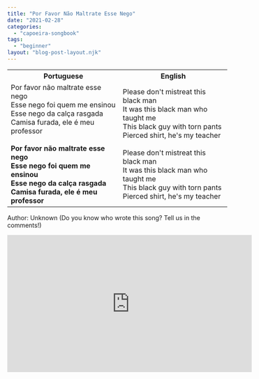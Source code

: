 ```yaml
---
title: "Por Favor Não Maltrate Esse Nego"
date: "2021-02-28"
categories: 
  - "capoeira-songbook"
tags: 
  - "beginner"
layout: "blog-post-layout.njk"
---
```


<table class="capoeira-table">
    <tr class="header-row">
        <th>Portuguese</th>
        <th>English</th>
    </tr>
    <tr>
        <td>Por favor não maltrate esse nego<br>
Esse nego foi quem me ensinou<br>
Esse nego da calça rasgada<br>
Camisa furada, ele é meu professor<br>
<br>
<strong>Por favor não maltrate esse nego<br>
Esse nego foi quem me ensinou<br>
Esse nego da calça rasgada<br>
Camisa furada, ele é meu professor</strong></td>
        <td>Please don't mistreat this black man<br>
It was this black man who taught me<br>
This black guy with torn pants<br>
Pierced shirt, he's my teacher<br>
<br>
Please don't mistreat this black man<br>
It was this black man who taught me<br>
This black guy with torn pants<br>
Pierced shirt, he's my teacher</td>
    </tr>
</table>

<figcaption>

Author: Unknown (Do you know who wrote this song? Tell us in the comments!)

</figcaption>

<iframe width="560" height="315" src="https://www.youtube.com/embed/DnFJJe-3IL8" title="YouTube video player" frameborder="0" allow="accelerometer; autoplay; clipboard-write; encrypted-media; gyroscope; picture-in-picture" allowfullscreen></iframe>